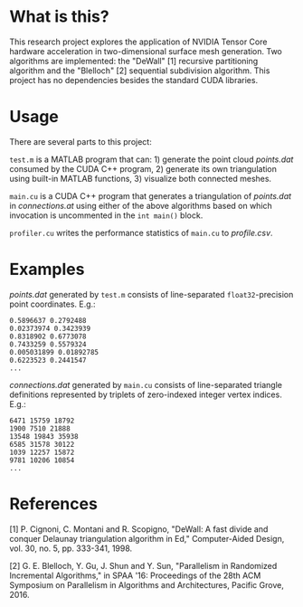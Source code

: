# What is this?
This research project explores the application of NVIDIA Tensor Core hardware acceleration in two-dimensional surface mesh generation. Two algorithms are implemented: the "DeWall" [1] recursive partitioning algorithm and the "Blelloch" [2] sequential subdivision algorithm. This project has no dependencies besides the standard CUDA libraries.

# Usage
There are several parts to this project:

`test.m` is a MATLAB program that can: 1) generate the point cloud *points.dat* consumed by the CUDA C++ program, 2) generate its own triangulation using built-in MATLAB functions, 3) visualize both connected meshes.

`main.cu` is a CUDA C++ program that generates a triangulation of *points.dat* in *connections.at* using either of the above algorithms based on which invocation is uncommented in the `int main()` block.

`profiler.cu` writes the performance statistics of `main.cu` to *profile.csv*.

# Examples
*points.dat* generated by `test.m` consists of line-separated `float32`-precision point coordinates. E.g.:
```
0.5896637 0.2792488
0.02373974 0.3423939
0.8318902 0.6773078
0.7433259 0.5579324
0.005031899 0.01892785
0.6223523 0.2441547
...
```
*connections.dat* generated by `main.cu` consists of line-separated triangle definitions represented by triplets of zero-indexed integer vertex indices. E.g.:
```
6471 15759 18792 
1900 7510 21888 
13548 19843 35938 
6585 31578 30122 
1039 12257 15872 
9781 10206 10854 
...
```

# References
[1] P. Cignoni, C. Montani and R. Scopigno, "DeWall: A fast divide and conquer Delaunay triangulation algorithm in Ed," Computer-Aided Design, vol. 30, no. 5, pp. 333-341, 1998. 

[2] G. E. Blelloch, Y. Gu, J. Shun and Y. Sun, "Parallelism in Randomized Incremental Algorithms," in SPAA '16: Proceedings of the 28th ACM Symposium on Parallelism in Algorithms and Architectures, Pacific Grove, 2016. 
